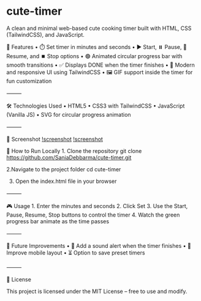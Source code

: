 # cute-timer
A clean and minimal web-based cute cooking timer built with HTML, CSS (TailwindCSS), and JavaScript.

🚀 Features
	•	⏱️ Set timer in minutes and seconds
	•	▶️ Start, ⏸️ Pause, 🔄 Resume, and ⏹️ Stop options
	•	🟢 Animated circular progress bar with smooth transitions
	•	✅ Displays DONE when the timer finishes
	•	🎨 Modern and responsive UI using TailwindCSS
	•	🖼️ GIF support inside the timer for fun customization

⸻

🛠️ Technologies Used
	•	HTML5
	•	CSS3 with TailwindCSS
	•	JavaScript (Vanilla JS)
	•	SVG for circular progress animation

⸻

📸 Screenshot
[!screenshot](timer1.jpg)
[!screenshot](timer2.jpg)

📂 How to Run Locally
	1.	Clone the repository
 git clone https://github.com/SaniaDebbarma/cute-timer.git
 
 2.Navigate to the project folder
 cd cute-timer

 3.	Open the index.html file in your browser

⸻

🎮 Usage
	1.	Enter the minutes and seconds
	2.	Click Set
	3.	Use the Start, Pause, Resume, Stop buttons to control the timer
	4.	Watch the green progress bar animate as the time passes

⸻

🔮 Future Improvements
	•	🔔 Add a sound alert when the timer finishes
	•	📱 Improve mobile layout
	•	⏳ Option to save preset timers

⸻

📜 License

This project is licensed under the MIT License – free to use and modify.

 
